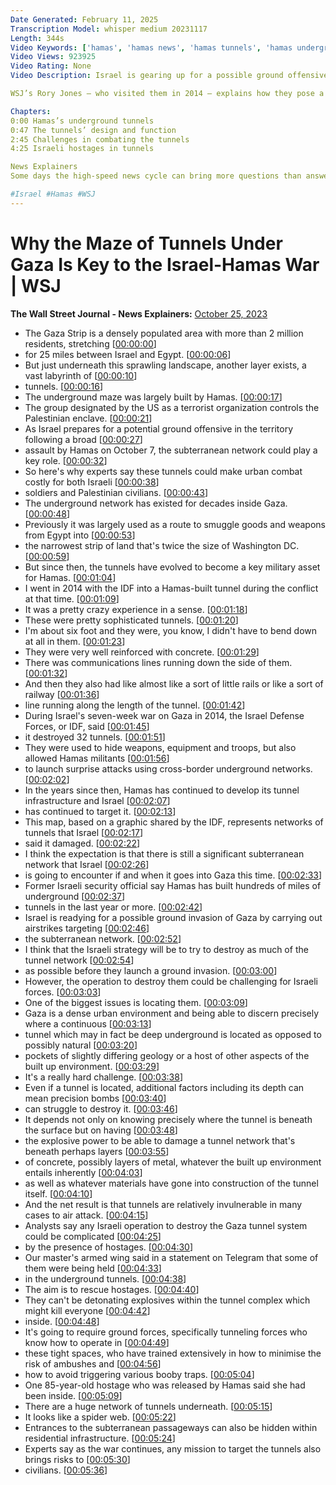 ```yaml
---
Date Generated: February 11, 2025
Transcription Model: whisper medium 20231117
Length: 344s
Video Keywords: ['hamas', 'hamas news', 'hamas tunnels', 'hamas underground tunnels', 'israel', 'israel news', 'israel hamas war', 'gaza', 'gaza strip', 'gaza news', 'gaza city', 'palestinian enclave', 'underground maze', 'hamas militants', 'egypt', 'tunnels', 'IDF', 'hamas infrastructure', 'ground invasion', 'gaza tunnel system', 'subterranean passageways', 'gaza tunnel', 'underground tunnels', 'israel defense force', 'hamas underground network', 'hamas secret tunnel', 'israel war', 'egypt news', 'terrorist organization', 'middle east', 'wonews']
Video Views: 923925
Video Rating: None
Video Description: Israel is gearing up for a possible ground offensive of Gaza. Underneath the Palestinian enclave sits a labyrinth of tunnels used by Hamas as a key military asset. These tunnels were used by Hamas militants in Israel’s seven-week war on Gaza in 2014 allowing for Hamas to hide weapons, equipment and troops. 

WSJ’s Rory Jones – who visited them in 2014 – explains how they pose a unique challenge to Israel and could make urban combat costly for both Israeli soldiers and Palestinian civilians.

Chapters:
0:00 Hamas’s underground tunnels
0:47 The tunnels’ design and function
2:45 Challenges in combating the tunnels
4:25 Israeli hostages in tunnels

News Explainers
Some days the high-speed news cycle can bring more questions than answers. WSJ’s news explainers break down the day's biggest stories into bite-size pieces to help you make sense of the news.

#Israel #Hamas #WSJ
---
```


# Why the Maze of Tunnels Under Gaza Is Key to the Israel-Hamas War | WSJ
**The Wall Street Journal - News Explainers:** [October 25, 2023](https://www.youtube.com/watch?v=I2H9IbvthHk)
*  The Gaza Strip is a densely populated area with more than 2 million residents, stretching [[00:00:00](https://www.youtube.com/watch?v=I2H9IbvthHk&t=0.0s)]
*  for 25 miles between Israel and Egypt. [[00:00:06](https://www.youtube.com/watch?v=I2H9IbvthHk&t=6.4s)]
*  But just underneath this sprawling landscape, another layer exists, a vast labyrinth of [[00:00:10](https://www.youtube.com/watch?v=I2H9IbvthHk&t=10.44s)]
*  tunnels. [[00:00:16](https://www.youtube.com/watch?v=I2H9IbvthHk&t=16.16s)]
*  The underground maze was largely built by Hamas. [[00:00:17](https://www.youtube.com/watch?v=I2H9IbvthHk&t=17.84s)]
*  The group designated by the US as a terrorist organization controls the Palestinian enclave. [[00:00:21](https://www.youtube.com/watch?v=I2H9IbvthHk&t=21.12s)]
*  As Israel prepares for a potential ground offensive in the territory following a broad [[00:00:27](https://www.youtube.com/watch?v=I2H9IbvthHk&t=27.64s)]
*  assault by Hamas on October 7, the subterranean network could play a key role. [[00:00:32](https://www.youtube.com/watch?v=I2H9IbvthHk&t=32.480000000000004s)]
*  So here's why experts say these tunnels could make urban combat costly for both Israeli [[00:00:38](https://www.youtube.com/watch?v=I2H9IbvthHk&t=38.16s)]
*  soldiers and Palestinian civilians. [[00:00:43](https://www.youtube.com/watch?v=I2H9IbvthHk&t=43.72s)]
*  The underground network has existed for decades inside Gaza. [[00:00:48](https://www.youtube.com/watch?v=I2H9IbvthHk&t=48.72s)]
*  Previously it was largely used as a route to smuggle goods and weapons from Egypt into [[00:00:53](https://www.youtube.com/watch?v=I2H9IbvthHk&t=53.68s)]
*  the narrowest strip of land that's twice the size of Washington DC. [[00:00:59](https://www.youtube.com/watch?v=I2H9IbvthHk&t=59.36s)]
*  But since then, the tunnels have evolved to become a key military asset for Hamas. [[00:01:04](https://www.youtube.com/watch?v=I2H9IbvthHk&t=64.67999999999999s)]
*  I went in 2014 with the IDF into a Hamas-built tunnel during the conflict at that time. [[00:01:09](https://www.youtube.com/watch?v=I2H9IbvthHk&t=69.36s)]
*  It was a pretty crazy experience in a sense. [[00:01:18](https://www.youtube.com/watch?v=I2H9IbvthHk&t=78.36s)]
*  These were pretty sophisticated tunnels. [[00:01:20](https://www.youtube.com/watch?v=I2H9IbvthHk&t=80.56s)]
*  I'm about six foot and they were, you know, I didn't have to bend down at all in them. [[00:01:23](https://www.youtube.com/watch?v=I2H9IbvthHk&t=83.52s)]
*  They were very well reinforced with concrete. [[00:01:29](https://www.youtube.com/watch?v=I2H9IbvthHk&t=89.11999999999999s)]
*  There was communications lines running down the side of them. [[00:01:32](https://www.youtube.com/watch?v=I2H9IbvthHk&t=92.03999999999999s)]
*  And then they also had like almost like a sort of little rails or like a sort of railway [[00:01:36](https://www.youtube.com/watch?v=I2H9IbvthHk&t=96.67999999999999s)]
*  line running along the length of the tunnel. [[00:01:42](https://www.youtube.com/watch?v=I2H9IbvthHk&t=102.03999999999999s)]
*  During Israel's seven-week war on Gaza in 2014, the Israel Defense Forces, or IDF, said [[00:01:45](https://www.youtube.com/watch?v=I2H9IbvthHk&t=105.44s)]
*  it destroyed 32 tunnels. [[00:01:51](https://www.youtube.com/watch?v=I2H9IbvthHk&t=111.8s)]
*  They were used to hide weapons, equipment and troops, but also allowed Hamas militants [[00:01:56](https://www.youtube.com/watch?v=I2H9IbvthHk&t=116.84s)]
*  to launch surprise attacks using cross-border underground networks. [[00:02:02](https://www.youtube.com/watch?v=I2H9IbvthHk&t=122.4s)]
*  In the years since then, Hamas has continued to develop its tunnel infrastructure and Israel [[00:02:07](https://www.youtube.com/watch?v=I2H9IbvthHk&t=127.9s)]
*  has continued to target it. [[00:02:13](https://www.youtube.com/watch?v=I2H9IbvthHk&t=133.68s)]
*  This map, based on a graphic shared by the IDF, represents networks of tunnels that Israel [[00:02:17](https://www.youtube.com/watch?v=I2H9IbvthHk&t=137.12s)]
*  said it damaged. [[00:02:22](https://www.youtube.com/watch?v=I2H9IbvthHk&t=142.72s)]
*  I think the expectation is that there is still a significant subterranean network that Israel [[00:02:26](https://www.youtube.com/watch?v=I2H9IbvthHk&t=146.04s)]
*  is going to encounter if and when it goes into Gaza this time. [[00:02:33](https://www.youtube.com/watch?v=I2H9IbvthHk&t=153.24s)]
*  Former Israeli security official say Hamas has built hundreds of miles of underground [[00:02:37](https://www.youtube.com/watch?v=I2H9IbvthHk&t=157.64000000000001s)]
*  tunnels in the last year or more. [[00:02:42](https://www.youtube.com/watch?v=I2H9IbvthHk&t=162.76s)]
*  Israel is readying for a possible ground invasion of Gaza by carrying out airstrikes targeting [[00:02:46](https://www.youtube.com/watch?v=I2H9IbvthHk&t=166.44s)]
*  the subterranean network. [[00:02:52](https://www.youtube.com/watch?v=I2H9IbvthHk&t=172.2s)]
*  I think that the Israeli strategy will be to try to destroy as much of the tunnel network [[00:02:54](https://www.youtube.com/watch?v=I2H9IbvthHk&t=174.48s)]
*  as possible before they launch a ground invasion. [[00:03:00](https://www.youtube.com/watch?v=I2H9IbvthHk&t=180.44s)]
*  However, the operation to destroy them could be challenging for Israeli forces. [[00:03:03](https://www.youtube.com/watch?v=I2H9IbvthHk&t=183.6s)]
*  One of the biggest issues is locating them. [[00:03:09](https://www.youtube.com/watch?v=I2H9IbvthHk&t=189.36s)]
*  Gaza is a dense urban environment and being able to discern precisely where a continuous [[00:03:13](https://www.youtube.com/watch?v=I2H9IbvthHk&t=193.04000000000002s)]
*  tunnel which may in fact be deep underground is located as opposed to possibly natural [[00:03:20](https://www.youtube.com/watch?v=I2H9IbvthHk&t=200.96s)]
*  pockets of slightly differing geology or a host of other aspects of the built up environment. [[00:03:29](https://www.youtube.com/watch?v=I2H9IbvthHk&t=209.56s)]
*  It's a really hard challenge. [[00:03:38](https://www.youtube.com/watch?v=I2H9IbvthHk&t=218.2s)]
*  Even if a tunnel is located, additional factors including its depth can mean precision bombs [[00:03:40](https://www.youtube.com/watch?v=I2H9IbvthHk&t=220.64s)]
*  can struggle to destroy it. [[00:03:46](https://www.youtube.com/watch?v=I2H9IbvthHk&t=226.76s)]
*  It depends not only on knowing precisely where the tunnel is beneath the surface but on having [[00:03:48](https://www.youtube.com/watch?v=I2H9IbvthHk&t=228.76s)]
*  the explosive power to be able to damage a tunnel network that's beneath perhaps layers [[00:03:55](https://www.youtube.com/watch?v=I2H9IbvthHk&t=235.0s)]
*  of concrete, possibly layers of metal, whatever the built up environment entails inherently [[00:04:03](https://www.youtube.com/watch?v=I2H9IbvthHk&t=243.76s)]
*  as well as whatever materials have gone into construction of the tunnel itself. [[00:04:10](https://www.youtube.com/watch?v=I2H9IbvthHk&t=250.39999999999998s)]
*  And the net result is that tunnels are relatively invulnerable in many cases to air attack. [[00:04:15](https://www.youtube.com/watch?v=I2H9IbvthHk&t=255.79999999999998s)]
*  Analysts say any Israeli operation to destroy the Gaza tunnel system could be complicated [[00:04:25](https://www.youtube.com/watch?v=I2H9IbvthHk&t=265.48s)]
*  by the presence of hostages. [[00:04:30](https://www.youtube.com/watch?v=I2H9IbvthHk&t=270.64s)]
*  Our master's armed wing said in a statement on Telegram that some of them were being held [[00:04:33](https://www.youtube.com/watch?v=I2H9IbvthHk&t=273.6s)]
*  in the underground tunnels. [[00:04:38](https://www.youtube.com/watch?v=I2H9IbvthHk&t=278.24s)]
*  The aim is to rescue hostages. [[00:04:40](https://www.youtube.com/watch?v=I2H9IbvthHk&t=280.96000000000004s)]
*  They can't be detonating explosives within the tunnel complex which might kill everyone [[00:04:42](https://www.youtube.com/watch?v=I2H9IbvthHk&t=282.96000000000004s)]
*  inside. [[00:04:48](https://www.youtube.com/watch?v=I2H9IbvthHk&t=288.88s)]
*  It's going to require ground forces, specifically tunneling forces who know how to operate in [[00:04:49](https://www.youtube.com/watch?v=I2H9IbvthHk&t=289.88s)]
*  these tight spaces, who have trained extensively in how to minimise the risk of ambushes and [[00:04:56](https://www.youtube.com/watch?v=I2H9IbvthHk&t=296.2s)]
*  how to avoid triggering various booby traps. [[00:05:04](https://www.youtube.com/watch?v=I2H9IbvthHk&t=304.36s)]
*  One 85-year-old hostage who was released by Hamas said she had been inside. [[00:05:09](https://www.youtube.com/watch?v=I2H9IbvthHk&t=309.24s)]
*  There are a huge network of tunnels underneath. [[00:05:15](https://www.youtube.com/watch?v=I2H9IbvthHk&t=315.28s)]
*  It looks like a spider web. [[00:05:22](https://www.youtube.com/watch?v=I2H9IbvthHk&t=322.28s)]
*  Entrances to the subterranean passageways can also be hidden within residential infrastructure. [[00:05:24](https://www.youtube.com/watch?v=I2H9IbvthHk&t=324.6s)]
*  Experts say as the war continues, any mission to target the tunnels also brings risks to [[00:05:30](https://www.youtube.com/watch?v=I2H9IbvthHk&t=330.88s)]
*  civilians. [[00:05:36](https://www.youtube.com/watch?v=I2H9IbvthHk&t=336.64000000000004s)]
